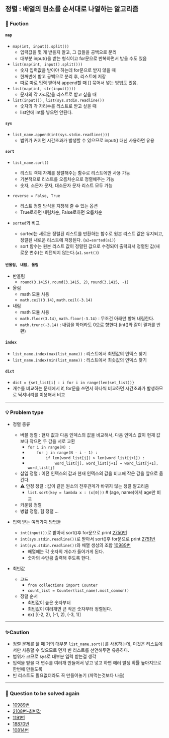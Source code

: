 ## 정렬 : 배열의 원소를 순서대로 나열하는 알고리즘
### 🔎 Fuction
#### **`map`**
- `map(int, input().split())` 
    - 입력값을 몇 개 받을지 알고, 그 값들을 공백으로 분리
    - 대부분 input()을 받는 형식이고 for문으로 반복하면서 받을 수도 있음
- `list(map(int, input().split()))` 
    - 숫자 입력값을 받아야 하는데 for문으로 받지 않을 때
    - 한꺼번에 받고 공백으로 분리 후, 리스트에 저장
    - 따로 따로 입력 받아서 append할 때 [] 묶어서 넣는 방법도 있음.
- `list(map(int, str(input())))` 
    - 문자의 각 자리값을 리스트로 받고 싶을 때
- `list(input())` , `list(sys.stdin.readline())`
    - 숫자의 각 자리수를 리스트로 받고 싶을 때
    - list안에 int를 넣으면 안된다. 


#### **`sys`**
- `list_name.append(int(sys.stdin.readline()))`
    - 범위가 커지면 시간초과가 발생할 수 있으므로 input() 대신 사용하면 유용

#### **`sort`**
- `list_name.sort()` 
    - 리스트 객체 자체를 정렬해주는 함수로 리스트에만 사용 가능
    - 기본적으로 리스트를 오름차순으로 정렬해주는 기능
    - 숫자, 소문자 문자, 대소문자 문자 리스트 모두 가능
    
- `reverse = False, True`
    - 리스트 정렬 방식을 지정해 줄 수 있는 옵션
    - True로하면 내림차순, False로하면 오름차순

- `sorted`와 비교
    - sorted는 새로운 정렬된 리스트를 반환하는 함수로 원본 리스트 값은 유지되고, 정렬된 새로운 리스트에 저장된다. (`a2=sorted(a1)`)
    - sort 함수는 원본 리스트 값이 정렬된 값으로 수정되어 출력되서 정렬된 값(새로운 변수)는 리턴되지 않는다.(`a1.sort()`)


#### **`반올림, 내림, 올림`**
- 반올림
    - `round(3.1415)`, `round(3.1415, 2)`, `round(3.1415, -1)`
- 올림
    - math 모듈 사용
    - `math.ceil(3.14)`, `math.ceil(-3.14)`
- 내림
    - math 모듈 사용
    - `math.floor(3.14)`, `math.floor(-3.14)` : 무조건 아래만 향해 내림한다. 
    - `math.trunc(-3.14)` : 내림을 하더라도 0으로 향한다.(int()와 같이 결과를 반환)


#### **`index`**
- `list_name.index(max(list_name))` : 리스트에서 최댓값의 인덱스 찾기
- `list_name.index(min(list_name))` : 리스트에서 최솟값의 인덱스 찾기


#### **`dict`**
- `dict = {set_list[i] : i for i in range(len(set_list))}`
- 개수를 비교하는 문제에서 if, for문을 쓰면서 하나씩 비교하면 시간초과가 발생하므로 딕셔너리를 이용해서 비교 


----------------------------------
### 💡 Problem type
- 정렬 종류
    - 버블 정렬 : 현재 값과 다음 인덱스의 값을 비교해서, 다음 인덱스 값이 현재 값보다 작으면 두 값을 서로 교환
        - `for i in range(N) :`
        - `    for j in range(N - i - 1) :`
        - `        if len(word_list[j]) > len(word_list[j+1]) :`
        - `            word_list[j], word_list[j+1] = word_list[j+1], word_list[j]`
    - 삽입 정렬 : 이전 인덱스의 값과 현재 인덱스의 값을 비교해 작은 값을 앞으로 옮긴다. 
    - ⚠ 안정 정렬 : 값이 같은 원소의 전후관계가 바뀌지 않는 정렬 알고리즘
        - `list.sort(key = lambda x : (x[0]))` # (age, name)에서 age만 비교
    - 카운팅 정렬
    - 병합 정렬, 힘 정렬 ...

- 입력 받는 여러가지 방법들
    - `int(input())`로 받아서 sort()후 for문으로 print [2750번](https://www.acmicpc.net/problem/2750)
    - `int(sys.stdin.readline())`로 받아서 sort()후 for문으로 print [2751번](https://www.acmicpc.net/problem/2751)
    - `int(sys.stdin.readline())`와 배열 생성의 조합 [10989번](https://www.acmicpc.net/problem/10989)
       - 배열에는 각 숫자의 개수가 들어가게 된다.
       - 숫자의 수만큼 출력해 주도록 한다. 

- 최빈값 
    - 코드
        - `from collections import Counter`
        - `count_list = Counter(list_name).most_common()`
    - 정렬 순서 
        - 최빈값이 높은 숫자부터
        - 최빈값이 여러개면 큰 작은 숫자부터 정렬된다. 
        - ex) [(-2, 2), (-1, 2), (-3, 1)]

----------------------------------
### ✨Caution
- 정렬 문제를 풀 때 거의 대부분 `list_name.sort()`를 사용하는데, 이것은 리스트에서만 사용할 수 있으므로 먼저 빈 리스트를 선언해두면 유용하다.  
- 범위가 크므로 sys로 대부분 입력 받는걸 생각
- 입력을 받을 때 변수를 여러개 만들어서 넣고 넣고 하면 에러 발생 확률 높아지므로 한번에 만들도록
- 빈 리스트도 필요없더라도 꼭 만들어놓기 (까먹는것보다 나음)


----------------------------------
### 📌 Question to be solved again
- [10989번](https://www.acmicpc.net/problem/10989)
- [2108번-최빈값](https://www.acmicpc.net/problem/2108)
- [1191번](https://www.acmicpc.net/problem/1181)
- [18870번](https://www.acmicpc.net/problem/18870)
- [10814번](https://www.acmicpc.net/problem/10814)